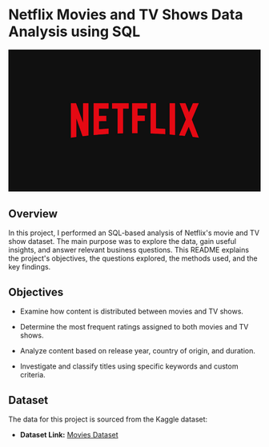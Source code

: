 # Netflix Movies and TV Shows Data Analysis using SQL
![Logo](Netflix_Logo.jpg)
## Overview
In this project, I performed an SQL-based analysis of Netflix's movie and TV show dataset. The main purpose was to explore the data, gain useful insights, and answer relevant business questions. This README explains the project's objectives, the questions explored, the methods used, and the key findings.

## Objectives
- Examine how content is distributed between movies and TV shows.

- Determine the most frequent ratings assigned to both movies and TV shows.

- Analyze content based on release year, country of origin, and duration.

- Investigate and classify titles using specific keywords and custom criteria.

## Dataset

The data for this project is sourced from the Kaggle dataset:

- **Dataset Link:** [Movies Dataset](https://www.kaggle.com/datasets/shivamb/netflix-shows?resource=download)

